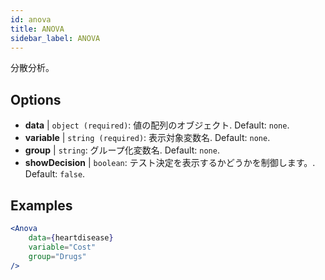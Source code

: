 ```yaml
---
id: anova
title: ANOVA
sidebar_label: ANOVA
---
```


分散分析。

## Options

* __data__ | `object (required)`: 値の配列のオブジェクト. Default: `none`.
* __variable__ | `string (required)`: 表示対象変数名. Default: `none`.
* __group__ | `string`: グループ化変数名. Default: `none`.
* __showDecision__ | `boolean`: テスト決定を表示するかどうかを制御します。. Default: `false`.


## Examples

```jsx live
<Anova
    data={heartdisease} 
    variable="Cost"
    group="Drugs"
/>
```

